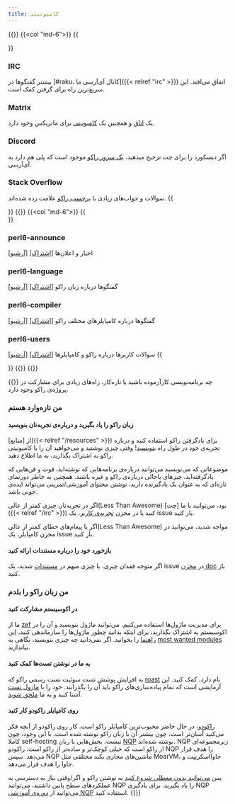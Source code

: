 ```yaml
---
title: کامیونیتی
---
```


{{<row>}}
{{<col "md-6">}}
{{<section>}}
### IRC
بیشتر گفتگوها در [#raku، کانال آی‌آر‌سی ما]({{< relref "irc" >}}) اتفاق می‌افتد. این سریع‌ترین راه برای گرفتن کمک است.
### Matrix
یک [اتاق](https://matrix.to/#/%23freenode_%23raku:matrix.org) و همچنین یک [کامیونیتی](https://matrix.to/#/+raku:matrix.org) برای ماتریکس وجود دارد.
### Discord
اگر دیسکورد را برای چت ترجیح میدهید، [یک سرور راکو](https://discord.gg/VzYpdQ6) موجود است که پلی هم دارد به آی‌آر‌سی.
### Stack Overflow
سوالات و جواب‌های زیادی با [برچسب راکو](https://stackoverflow.com/questions/tagged/raku) علامت زده شده‌اند.
{{</section>}}
{{</col>}}
{{<col "md-6">}}
{{<section id="MailingLists" heading="لیست‌های ایمیل">}}
### perl6-announce
اخبار و اعلان‌ها
[[اشتراک]](mailto:perl6-announce-subscribe@perl.org) [[آرشیو]](http://nntp.perl.org/group/perl.perl6.announce/)
### perl6-language
گفتگوها درباره زبان راکو
[[اشتراک]](mailto:perl6-language-subscribe@perl.org) [[آرشیو]](http://nntp.perl.org/group/perl.perl6.language/)
### perl6-compiler
گفتگوها درباره کامپایلرهای مختلف راکو
[[اشتراک]](mailto:perl6-compiler-subscribe@perl.org) [[آرشیو]](http://nntp.perl.org/group/perl.perl6.compiler/)
### perl6-users
سوالات کاربرها درباره راکو و کامپایلرها
[[اشتراک]](mailto:perl6-users-subscribe@perl.org) [[آرشیو]](http://nntp.perl.org/group/perl.perl6.users/)
{{</section>}}
{{</col>}}
{{</row>}}

{{<fullsection id="GettingInvolved" heading="مشارکت">}}
چه برنامه‌نویسی کارآزموده باشید یا تازه‌کار، راه‌های زیادی برای مشارکت در پروژه‌ی راکو وجود دارد.
### من تازه‌وارد هستم
#### زبان راکو را یاد بگیرید و درباره‌ی تجربه‌تان بنویسید
از [منابع]({{< relref "/resources" >}}) برای یادگرفتن راکو استفاده کنید و درباره‌ تجربه‌ی خود در طول راه [بنویسید](https://planet.raku.org/)! وقتی چیزی نوشتید و می‌خواهید آن را با کامیونیتی راکو به اشتراک بگذارید، به ما اطلاع دهید.

موضوعاتی که می‌نویسید می‌توانند درباره‌ی برنامه‌هایی که نوشته‌اید، فوت و فن‌هایی که یادگرفته‌اید، چیزهای باحالی درباره‌ی راکو و غیره باشند. همچنین به خاطر دورنمای تازه‌ای که به عنوان یک یادگیرنده دارید، نوشتن محتوای آموزشی/تمرینی می‌تواند ایده‌ی خوبی باشد.

اگر در تجربه‌تان چیزی کمتر از عالی(Less Than Awesome) بود، می‌توانید با ما [چت]({{< relref "/irc" >}}) کنید یا در مخزن [تجربه‌ی کاربر](https://github.com/Raku/user-experience)، یک issue باز کنید.

اگر با پیغام‌های خطای کمتر از عالی(Less Than Awesome) مواجه شدید، می‌توانید در مخزن کامپایلر، یک issue باز کنید.

#### بازخورد خود را درباره مستندات ارائه کنید
اگر متوجه فقدان چیزی، یا چیزی مبهم در [مستندات](https://docs.raku.org/) شدید، یک issue در [مخزن doc](https://github.com/Raku/doc) باز کنید.

### من زبان راکو را بلدم
#### در اکوسیستم مشارکت کنید
ما از [zef](https://github.com/ugexe/zef) برای مدیریت ماژول‌ها استفاده می‌کنیم. می‌توانید ماژول بنویسید و آن را در اکوسیستم به اشتراک بگذارید، برای اینکه بدانید چطور ماژول‌ها را سازماندهی کنید، [این راهنما](https://docs.raku.org/language/modules) را بخوانید. اگر نمی‌دانید چه چیزی بنویسید، نگاهی به [most wanted modules](https://github.com/Raku/raku-most-wanted/blob/master/most-wanted/modules.md) بیاندازید.
#### به ما در نوشتن تست‌ها کمک کنید
به افزایش پوشش تست سوئیت تست رسمی راکو که [roast](https://github.com/Raku/roast) نام دارد، کمک کنید. این آزمایشی است که تمام پیاده‌سازی‌های راکو باید آن را بگذرانند. خود را با [ماژول تست](https://docs.raku.org/language/testing) آشنا کنید و به ما [ملحق شوید](https://perl6.party/post/A-Date-With-The-Bug-Queue-or-Let-Me-Help-You-Help-Me-Help-You).
#### روی کامپایلر راکودو کار کنید
[راکودو](https://rakudo.org/)، در حال حاضر محبوب‌ترین کامپایلر راکو است. کار روی راکودو از آنچه فکر می‌کنید آسان‌تر است، چون بیشتر آن با زبان راکو نوشته شده است. با این وجود، چون کاملا self-hosting نیست، بخش‌هایی با زبان [NQP](https://github.com/Raku/nqp) نوشته شده‌اند.
NQP زیرمجموعه‌ای از راکو است که خیلی کوچک‌تر و ساده‌تر از راکو است. راکودو NQP را هدف قرار می‌دهد. سپس NQP ماشین‌های مجازی بکند مختلفی مثل MoarVM، جاوااسکریپت و جاوا را هدف قرار می‌دهد.

پس [می‌توانید بدون معطلی شروع کنید](https://perl6.party/post/A-Date-With-The-Bug-Queue-or-Let-Me-Help-You-Help-Me-Help-You) به نوشتن راکو و اگر/وقتی نیاز به دسترسی به عملکردهای سطح پایین داشتید، می‌توانید NQP را یاد بگیرید. برای یادگیری NQP می‌توانید از [دوره‌ی آموزشی NQP](https://github.com/edumentab/rakudo-and-nqp-internals-course) استفاده کنید.
{{</fullsection>}}